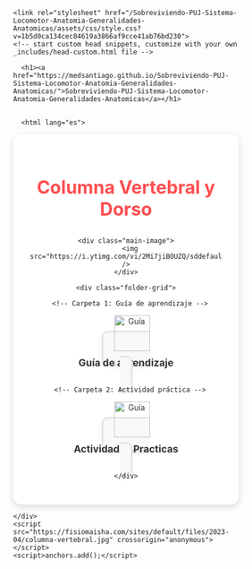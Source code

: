 <html lang="en-US">
  <head>
    <meta charset="UTF-8">
    <meta http-equiv="X-UA-Compatible" content="IE=edge">
    <meta name="viewport" content="width=device-width, initial-scale=1">

<!-- Begin Jekyll SEO tag v2.8.0 -->
<title>Sobreviviendo-PUJ-Sistema-Locomotor-Anatomia-Generalidades-Anatomicas</title>
<meta name="generator" content="Jekyll v3.10.0" />
<meta property="og:title" content="Sobreviviendo-PUJ-Sistema-Locomotor-Anatomia-Generalidades-Anatomicas" />
<meta property="og:locale" content="en_US" />
<link rel="canonical" href="https://medsantiago.github.io/Sobreviviendo-PUJ-Sistema-Locomotor-Anatomia-Generalidades-Anatomicas/" />
<meta property="og:url" content="https://medsantiago.github.io/Sobreviviendo-PUJ-Sistema-Locomotor-Anatomia-Generalidades-Anatomicas/" />
<meta property="og:site_name" content="Sobreviviendo-PUJ-Sistema-Locomotor-Anatomia-Generalidades-Anatomicas" />
<meta property="og:type" content="website" />
<meta name="twitter:card" content="summary" />
<meta property="twitter:title" content="Sobreviviendo-PUJ-Sistema-Locomotor-Anatomia-Generalidades-Anatomicas" />
<script type="application/ld+json">
{"@context":"https://schema.org","@type":"WebSite","headline":"Sobreviviendo-PUJ-Sistema-Locomotor-Anatomia-Generalidades-Anatomicas","name":"Sobreviviendo-PUJ-Sistema-Locomotor-Anatomia-Generalidades-Anatomicas","url":"https://medsantiago.github.io/Sobreviviendo-PUJ-Sistema-Locomotor-Anatomia-Generalidades-Anatomicas/"}</script>
<!-- End Jekyll SEO tag -->

    <link rel="stylesheet" href="/Sobreviviendo-PUJ-Sistema-Locomotor-Anatomia-Generalidades-Anatomicas/assets/css/style.css?v=1b5d0ca134cec84619a3866af9cce41ab76bd230">
    <!-- start custom head snippets, customize with your own _includes/head-custom.html file -->

<!-- Setup Google Analytics -->



<!-- You can set your favicon here -->
<!-- link rel="shortcut icon" type="image/x-icon" href="/Sobreviviendo-PUJ-Sistema-Locomotor-Anatomia-Generalidades-Anatomicas/favicon.ico" -->

<!-- end custom head snippets -->

  </head>
  <body>
    <div class="container-lg px-3 my-5 markdown-body">
      
      <h1><a href="https://medsantiago.github.io/Sobreviviendo-PUJ-Sistema-Locomotor-Anatomia-Generalidades-Anatomicas/">Sobreviviendo-PUJ-Sistema-Locomotor-Anatomia-Generalidades-Anatomicas</a></h1>
      

      <html lang="es">
<head>
  <meta charset="utf-8" />
  <meta name="viewport" content="width=device-width, initial-scale=1" />
  <title>Saber Clínico - Recursos</title>
  <link rel="icon" type="image/png" href="https://png.pngtree.com/png-clipart/20250103/original/pngtree-vector-medical-symbol-of-healthcare-png-image_18976324.png" />
  <style>
    * {
      box-sizing: border-box;
      margin: 0;
      padding: 0;
    }

    body {
      font-family: 'Nunito', sans-serif;
      background: url('https://img.pikbest.com/backgrounds/20220119/medical-doctor-blue-minimalist-background_6244083.jpg!bw700') no-repeat center center/cover;
      min-height: 100vh;
      display: flex;
      justify-content: center;
      align-items: center;
      padding: 40px 20px;
    }

    .container {
      background-color: rgba(255, 255, 255, 0.95);
      border-radius: 15px;
      padding: 30px;
      max-width: 1000px;
      width: 100%;
      box-shadow: 0 4px 12px rgba(0, 0, 0, 0.15);
      text-align: center;
    }

    h1 {
      font-size: 2rem;
      color: #ff4e50;
      margin-bottom: 30px;
    }

    .folder-grid {
      display: flex;
      flex-wrap: wrap;
      justify-content: center;
      gap: 30px;
    }

    .folder {
      background-color: #f8f8f8;
      border: 2px solid #ddd;
      border-radius: 10px;
      width: 180px;
      padding: 20px;
      text-align: center;
      transition: all 0.3s ease;
      text-decoration: none;
      color: #333;
      box-shadow: 0 3px 6px rgba(0, 0, 0, 0.1);
    }

    .folder:hover {
      background-color: #fff0f0;
      border-color: #ff4e50;
      color: #ff4e50;
      transform: translateY(-5px);
    }

    .folder img {
      width: 64px;
      margin-bottom: 10px;
    }

    .folder span {
      display: block;
      font-weight: bold;
      font-size: 1.1rem;
    }
        .main-image img {
      width: 50%;
      border-radius: 10px;
      max-height: 500px;
      object-fit: cover;
    }
  </style>
</head>
<body>
  <div class="container">
    <h1>Columna Vertebral y Dorso</h1>

    <div class="main-image">
      <img src="https://i.ytimg.com/vi/2Mi7jiBOUZQ/sddefault.jpg" />
    </div>

    <div class="folder-grid">

      <!-- Carpeta 1: Guía de aprendizaje -->
<a class="folder" href="https://medsantiago.github.io/Sobreviviendo-PUJ-Sistema-Locomotor-Anatomia-Generalidades-Anatomicas-Guia-de-aprendizaje/" target="_blank">
  <img src="https://cdn-icons-png.flaticon.com/512/716/716784.png" alt="Guía" />
  <span>Guía de aprendizaje</span>
</a>

      <!-- Carpeta 2: Actividad práctica -->
<a class="folder" href="https://medsantiago.github.io/Sobreviviendo-PUJ-Sistema-Locomotor-Anatomia-Generalidades-Anatomicas-Actividades-Practicas/" target="_blank">
  <img src="https://cdn-icons-png.flaticon.com/512/716/716784.png" alt="Guía" />
  <span>Actividades Practicas</span>
</a>




    </div>
  </div>
</body>
</html>


      
    </div>
    <script src="https://fisiomaisha.com/sites/default/files/2023-04/columna-vertebral.jpg" crossorigin="anonymous"></script>
    <script>anchors.add();</script>
  </body>
</html>
